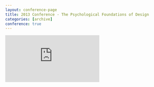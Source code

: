 ```yaml
---
layout: conference-page
title: 2013 Conference - The Psychological Foundations of Design
categories: [archive]
conference: true
---
```


<div class="embed-container">
	<iframe src="http://2013.uxbrighton.org.uk/" frameborder="0"></iframe>
</div>





